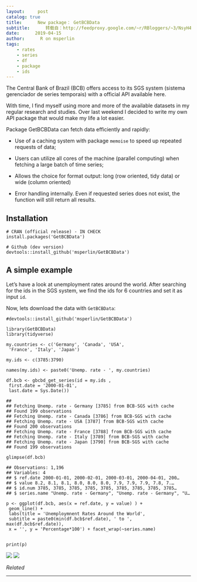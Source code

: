 ```yaml
---
layout:     post
catalog: true
title:      New package： GetBCBData
subtitle:      转载自：http://feedproxy.google.com/~r/RBloggers/~3/NsyH4XQl61Q/
date:      2019-04-15
author:      R on msperlin
tags:
    - rates
    - series
    - df
    - package
    - ids
---
```






The Central Bank of Brazil (BCB) offers access to its SGS system (sistema gerenciador de series temporais) with a official API available here.

With time, I find myself using more and more of the available datasets in my regular research and studies. Over last weekend I decided to write my own API package that would make my life a lot easier.

Package GetBCBData can fetch data efficiently and rapidly:

- Use of a caching system with package `memoise` to speed up repeated requests of data;

- Users can utilize all cores of the machine (parallel computing) when fetching a large batch of time series;

- Allows the choice for format output: long (row oriented, tidy data) or wide (column oriented)

- Error handling internally. Even if requested series does not exist, the function will still return all results.


## Installation

```
# CRAN (official release) - IN CHECK
install.packages('GetBCBData')

# Github (dev version)
devtools::install_github('msperlin/GetBCBData')
```

## A simple example

Let’s have a look at unemployment rates around the world. After searching for the ids in the SGS system, we find the ids for 6 countries and set it as input `id`.

Now, lets download the data with `GetBCBData`:

```
#devtools::install_github('msperlin/GetBCBData')

library(GetBCBData)
library(tidyverse)

my.countries <- c('Germany', 'Canada', 'USA', 
 'France', 'Italy', 'Japan')

my.ids <- c(3785:3790)

names(my.ids) <- paste0('Unemp. rate - ', my.countries)

df.bcb <- gbcbd_get_series(id = my.ids ,
 first.date = '2000-01-01',
 last.date = Sys.Date())
```

```
## 
## Fetching Unemp. rate - Germany [3785] from BCB-SGS with cache 
## Found 199 observations
## Fetching Unemp. rate - Canada [3786] from BCB-SGS with cache 
## Fetching Unemp. rate - USA [3787] from BCB-SGS with cache 
## Found 200 observations
## Fetching Unemp. rate - France [3788] from BCB-SGS with cache 
## Fetching Unemp. rate - Italy [3789] from BCB-SGS with cache 
## Fetching Unemp. rate - Japan [3790] from BCB-SGS with cache 
## Found 199 observations
```

```
glimpse(df.bcb)
```

```
## Observations: 1,196
## Variables: 4
## $ ref.date 2000-01-01, 2000-02-01, 2000-03-01, 2000-04-01, 200…
## $ value 8.2, 8.1, 8.1, 8.0, 8.0, 8.0, 7.9, 7.9, 7.9, 7.8, 7.…
## $ id.num 3785, 3785, 3785, 3785, 3785, 3785, 3785, 3785, 3785…
## $ series.name "Unemp. rate - Germany", "Unemp. rate - Germany", "U…
```

```
p <- ggplot(df.bcb, aes(x = ref.date, y = value) ) +
 geom_line() + 
 labs(title = 'Unemploymnent Rates Around the World', 
 subtitle = paste0(min(df.bcb$ref.date), ' to ', max(df.bcb$ref.date)),
 x = '', y = 'Percentage*100') + facet_wrap(~series.name)


print(p)
```

![](https://i1.wp.com/www.msperlin.com/blog/blog/post/2019-04-15-GetBCBData_files/figure-html/unnamed-chunk-2-1.png?w=450)
![](https://i1.wp.com/www.msperlin.com/blog/blog/post/2019-04-15-GetBCBData_files/figure-html/unnamed-chunk-2-1.png?w=450)



*Related*








---
